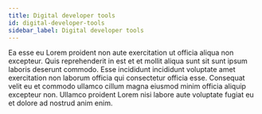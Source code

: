```yaml
---
title: Digital developer tools
id: digital-developer-tools
sidebar_label: Digital developer tools
---
```


<!-- @part src="parts/digital-developer-tools/h1-digital-developer-tools-description.md" -->

Ea esse eu Lorem proident non aute exercitation ut officia aliqua non excepteur. Quis reprehenderit in est et et mollit aliqua sunt sit sunt ipsum laboris deserunt commodo. Esse incididunt incididunt voluptate amet exercitation non laborum officia qui consectetur officia esse. Consequat velit eu et commodo ullamco cillum magna eiusmod minim officia aliquip excepteur non. Ullamco proident Lorem nisi labore aute voluptate fugiat eu et dolore ad nostrud anim enim.
<!-- @/part -->

<!-- @part src="parts/digital-developer-tools/h1-digital-developer-tools-body.md" -->
<!-- Your content goes here, replacing this comment -->
<!-- @/part -->

